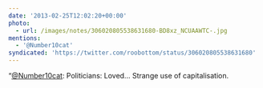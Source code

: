 ```yaml
---
date: '2013-02-25T12:02:20+00:00'
photo:
  - url: /images/notes/306020805538631680-BD8xz_NCUAAWTC-.jpg
mentions:
  - '@Number10cat'
syndicated: 'https://twitter.com/roobottom/status/306020805538631680'
---
```

“[@Number10cat](https://twitter.com/@Number10cat): Politicians: Loved...  Strange use of capitalisation.
